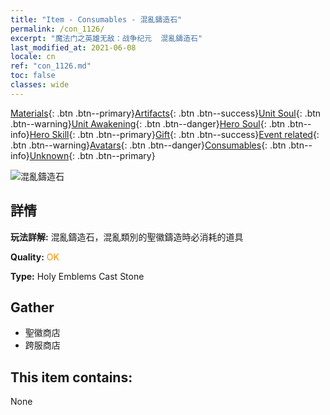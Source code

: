 ```yaml
---
title: "Item - Consumables - 混亂鑄造石"
permalink: /con_1126/
excerpt: "魔法门之英雄无敌：战争纪元  混亂鑄造石"
last_modified_at: 2021-06-08
locale: cn
ref: "con_1126.md"
toc: false
classes: wide
---
```

 [Materials](/ItemsCN/){: .btn .btn--primary}[Artifacts](/ItemsCN/Artifacts/){: .btn .btn--success}[Unit Soul](/ItemsCN/UnitSoul/){: .btn .btn--warning}[Unit Awakening](/ItemsCN/UnitAwakening/){: .btn .btn--danger}[Hero Soul](/ItemsCN/HeroSoul/){: .btn .btn--info}[Hero Skill](/ItemsCN/HeroSkill/){: .btn .btn--primary}[Gift](/ItemsCN/Gift/){: .btn .btn--success}[Event related](/ItemsCN/Events/){: .btn .btn--warning}[Avatars](/ItemsCN/Avatars/){: .btn .btn--danger}[Consumables](/ItemsCN/Consumables/){: .btn .btn--info}[Unknown](/ItemsCN/Unknown/){: .btn .btn--primary}

 ![混亂鑄造石](/images/t/i_8004.png)

## 詳情
 **玩法詳解:** 混亂鑄造石，混亂類別的聖徽鑄造時必消耗的道具

 **Quality:** <span style="color: #FF8C00">OK</span>

 **Type:** Holy Emblems Cast Stone

## Gather

*    聖徽商店 
*    跨服商店 

## This item contains:

  None

